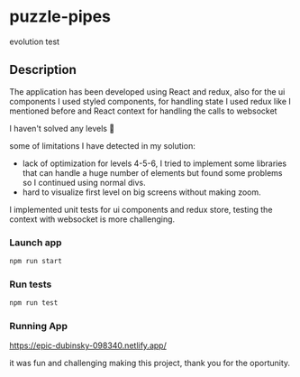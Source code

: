# puzzle-pipes
evolution test


## Description

The application has been developed using React and redux, also for the ui components I used styled components,
for handling state I used redux like I mentioned before and React context for handling the calls to websocket

I haven't solved any levels 🙁

some of limitations I have detected in my solution: 
 * lack of optimization for levels 4-5-6, I tried to implement some 
libraries that can handle a huge number of elements but found some problems so I continued using normal divs.
 * hard to visualize first level on big screens without making zoom.

I implemented unit tests for ui components and redux store, testing the context with websocket is more challenging.

### Launch app 

````bash 
npm run start 
````


### Run tests 

````bash 
npm run test 
````


### Running App 

https://epic-dubinsky-098340.netlify.app/

it was fun and challenging making this project, thank you for the oportunity. 
 
